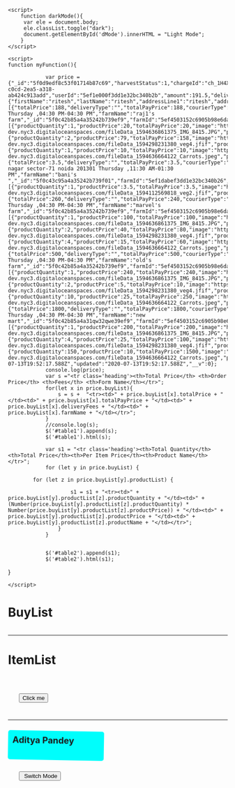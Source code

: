<html lang="en">
<head>
    <meta charset="UTF-8">
    <meta http-equiv="X-UA-Compatible" content="IE=edge">
    <meta name="viewport" content="width=device-width, initial-scale=1.0">
    <title>Table</title>
    <!-- Latest compiled and minified CSS -->
<link rel="stylesheet" href="https://maxcdn.bootstrapcdn.com/bootstrap/3.4.1/css/bootstrap.min.css">

<!-- jQuery library -->
<script src="https://ajax.googleapis.com/ajax/libs/jquery/3.5.1/jquery.min.js"></script>

<!-- Latest compiled JavaScript -->
<script src="https://maxcdn.bootstrapcdn.com/bootstrap/3.4.1/js/bootstrap.min.js"></script>
<style>
    .heading{
        background-color: green;
        color: white;
    }
    .dark{
            background-color: #222;
            color: #e6e6e6;
        }
        .btn{
            margin: 5%;
        }
        #animated_div{
            margin-top: 5%;
            width: 200px;
            height: 47px;
            background-color: aqua;
            position: relative;
            animation-name: animated_div;
            animation-duration: 5s;
            animation-iteration-count: infinite;
            padding: 10px;
            border-radius: 5px;
            font-size: 20px;
            font-weight: bold;
        }
        @keyframes animated_div{
            0%{
                transform: rotate(0deg);
                left: 0px;
            }
            25%{
                transform: rotate(20deg);
                left: 0px;
            }
            50%{
                transform : rotate(0deg);
                left : 500px;
            }
            55%{
                transform: rotate(0deg);
                left: 500px;
            }
            70%{
                transform: rotate(0deg);
                left: 500px;
                background-color: #1ec71e;
            }
            100%{
                transform: rotate(-360deg);
                left: 0px;
            }

        }
</style>
<script src="https://code.jquery.com/jquery-3.5.1.js">
    </script>   
    <script>
        function darkMode(){
         var ele = document.body;
         ele.classList.toggle("dark");
         document.getElementById('dMode').innerHTML = "Light Mode";
        }
    </script>

    <script>
    function myFunction(){
       
                var price = {"_id":"5f0d9edf8c53f01714b87c69","harvestStatus":1,"chargeId":"ch_1H4XhFHitCcHm9i6qrcOixPU","transferGroup":"4365f9a4-c0cd-2ea5-a318-ab424c913add","userId":"5ef1e000f3dd1e32bc340b2b","amount":191.5,"deliveryFees":0,"totalPrice":191.5,"billingInfo":{"firstName":"ritesh","lastName":"ritesh","addressLine1":"ritesh","addressLine2":"ritesh","city":"ritesh","state":"ritesh","country":"India","postalCode":"712232","phoneNumber":"5099962370"},"buyList":[{"totalPrice":188,"deliveryType":"","totalPayPrice":188,"courierType":"Pickup","deliveryFees":10,"addressLine1":"","addressLine2":"","city":"","state":"","postalCode":"","address":" Thursday ,04:30 PM-04:30 PM","farmName":"raj1's farm","_id":"5f0c42b85a4a35242b739ef9","farmId":"5ef4503152c6905b98e6dad2","productList":[{"productQuantity":1,"productPrice":20,"totalPayPrice":20,"image":"https://healtyplanet-dev.nyc3.digitaloceanspaces.com/fileData_1594636861375_IMG_8415.JPG","productName":"Pizzad","unit":"kt","variety":"Qdddert","itemStatus":1,"_id":"5f0c42b85a4a35242b739efa","productId":"5f0c3a3e5a4a35242b739d5e"},{"productQuantity":2,"productPrice":79,"totalPayPrice":158,"image":"https://healtyplanet-dev.nyc3.digitaloceanspaces.com/fileData_1594298231380_veg4.jfif","productName":"Ddddddddd","unit":"pint","variety":"1","itemStatus":1,"_id":"5f0cbaf45a4a35242b739f75","productId":"5f070f7758b2dd2650b7ef33"},{"productQuantity":1,"productPrice":10,"totalPayPrice":10,"image":"https://healtyplanet-dev.nyc3.digitaloceanspaces.com/fileData_1594636664122_Carrots.jpeg","productName":"Bananas","unit":"pint","variety":"12","itemStatus":1,"_id":"5f0cbb135a4a35242b739f7b","productId":"5f0c39865a4a35242b739d56"}],"farmUserId":"5eedd8ca09e7b15ae52c3e3a"},{"totalPrice":3.5,"deliveryType":"","totalPayPrice":3.5,"courierType":"Pickup","deliveryFees":9,"addressLine1":"","addressLine2":"","city":"","state":"","postalCode":"","address":"vijay nagar sector-71 noida 201301 Thursday ,11:30 AM-01:30 PM","farmName":"bani's ","_id":"5f0c43c95a4a35242b739f01","farmId":"5ef1dabef3dd1e32bc340b26","productList":[{"productQuantity":1,"productPrice":3.5,"totalPayPrice":3.5,"image":"https://healtyplanet-dev.nyc3.digitaloceanspaces.com/fileData_1594112569818_veg2.jfif","productName":"Fddddddddddd","unit":"1","variety":"Latest","itemStatus":1,"_id":"5f0c43c95a4a35242b739f02","productId":"5f043a39f2c29e6ae856f796"}],"farmUserId":"5ef1d9d9f3dd1e32bc340b24"},{"totalPrice":260,"deliveryType":"","totalPayPrice":240,"courierType":"Pickup","deliveryFees":20,"addressLine1":"","addressLine2":"","city":"","state":"","postalCode":"","address":" Thursday ,04:30 PM-04:30 PM","farmName":"marvel's farm","_id":"5f0c42b85a4a35242b739ef9","farmId":"5ef4503152c6905b98e6dad2","productList":[{"productQuantity":1,"productPrice":100,"totalPayPrice":100,"image":"https://healtyplanet-dev.nyc3.digitaloceanspaces.com/fileData_1594636861375_IMG_8415.JPG","productName":"iron","unit":"kt","variety":"Qdddert","itemStatus":1,"_id":"5f0c42b85a4a35242b71qw2","productId":"5f0c3a3e5a4a35242b739d5e"},{"productQuantity":2,"productPrice":40,"totalPayPrice":80,"image":"https://healtyplanet-dev.nyc3.digitaloceanspaces.com/fileData_1594298231380_veg4.jfif","productName":"nickle","unit":"pint","variety":"1","itemStatus":1,"_id":"5f0cbaf45a4a35242b739f75","productId":"5f070f7758b2dd2650b7ef33"},{"productQuantity":4,"productPrice":15,"totalPayPrice":60,"image":"https://healtyplanet-dev.nyc3.digitaloceanspaces.com/fileData_1594636664122_Carrots.jpeg","productName":"copper","unit":"pint","variety":"12","itemStatus":1,"_id":"5f0cbb135a4a123442b739f7b","productId":"5f0c39865a4a35242b739d56"}],"farmUserId":"5eedd8ca09e7b15ae52c3e3a"},{"totalPrice":500,"deliveryType":"","totalPayPrice":500,"courierType":"Pickup","deliveryFees":0,"addressLine1":"","addressLine2":"","city":"","state":"","postalCode":"","address":" Thursday ,04:30 PM-04:30 PM","farmName":"old's farm","_id":"5f0c42b85a4a35242b739ef9","farmId":"5ef4503152c6905b98e6dad2","productList":[{"productQuantity":1,"productPrice":240,"totalPayPrice":240,"image":"https://healtyplanet-dev.nyc3.digitaloceanspaces.com/fileData_1594636861375_IMG_8415.JPG","productName":"gold","unit":"kt","variety":"Qdddert","itemStatus":1,"_id":"5f0c42b85a4a35242b739efa","productId":"5f0c3a3e5a4a35242b739d5e"},{"productQuantity":2,"productPrice":5,"totalPayPrice":10,"image":"https://healtyplanet-dev.nyc3.digitaloceanspaces.com/fileData_1594298231380_veg4.jfif","productName":"silver","unit":"pint","variety":"1","itemStatus":1,"_id":"5f0cbaf45a4a35242b739f75","productId":"5f070f7758b2dd2650b7ef33"},{"productQuantity":10,"productPrice":25,"totalPayPrice":250,"image":"https://healtyplanet-dev.nyc3.digitaloceanspaces.com/fileData_1594636664122_Carrots.jpeg","productName":"plates","unit":"pint","variety":"12","itemStatus":1,"_id":"5f0cbb11qsdwa35242b739f7b","productId":"5f0c39865a4a35242b739d56"}],"farmUserId":"5eedd8ca09e7b15ae52c3e3a"},{"totalPrice":1800,"deliveryType":"","totalPayPrice":1800,"courierType":"Pickup","deliveryFees":100,"addressLine1":"","addressLine2":"","city":"","state":"","postalCode":"","address":" Thursday ,04:30 PM-04:30 PM","farmName":"new mart","_id":"5f0c42b85a4a31qw32qwe39ef9","farmId":"5ef4503152c6905b98e6dad2","productList":[{"productQuantity":1,"productPrice":200,"totalPayPrice":200,"image":"https://healtyplanet-dev.nyc3.digitaloceanspaces.com/fileData_1594636861375_IMG_8415.JPG","productName":"Pizza","unit":"kt","variety":"Qdddert","itemStatus":1,"_id":"5f0c42b85a4a35242b739efa","productId":"5f0c3a3e5a4a35242b739d5e"},{"productQuantity":4,"productPrice":25,"totalPayPrice":100,"image":"https://healtyplanet-dev.nyc3.digitaloceanspaces.com/fileData_1594298231380_veg4.jfif","productName":"Ddddddddd","unit":"pint","variety":"1","itemStatus":1,"_id":"5f0cbaf45a4a35242b739f75","productId":"5f070f7758b2dd2650b7ef33"},{"productQuantity":150,"productPrice":10,"totalPayPrice":1500,"image":"https://healtyplanet-dev.nyc3.digitaloceanspaces.com/fileData_1594636664122_Carrots.jpeg","productName":"Bananas","unit":"pint","variety":"12","itemStatus":1,"_id":"5f0cbb135a4a35242b739f7b","productId":"5f0c39865a4a35242b739d56"}],"farmUserId":"5eedd8ca09e7b15ae52c3e3a"}],"status":"1","created":"2020-07-13T19:52:17.588Z","updated":"2020-07-13T19:52:17.588Z","__v":0};
                console.log(price);
                var s ="<tr class='heading'><th>Total Price</th> <th>Order Price</th> <th>Fees</th> <th>Form Name</th></tr>";
                for(let x in price.buyList){
                    s = s +  "<tr><td>" + price.buyList[x].totalPrice + "</td><td>" + price.buyList[x].totalPayPrice + "</td><td>" + price.buyList[x].deliveryFees + "</td><td>" + price.buyList[x].farmName + "</td></tr>";
                }
                //console.log(s);
                $('#table1').append(s);
                $('#table1').html(s);

                var s1 = "<tr class='heading'><th>Total Quantity</th><th>Total Price</th><th>Per Item Price</th><th>Product Name</th></tr>";
                for (let y in price.buyList) {

            for (let z in price.buyList[y].productList) {

                        s1 = s1 + "<tr><td>" + price.buyList[y].productList[z].productQuantity + "</td><td>" + (Number(price.buyList[y].productList[z].productQuantity) * Number(price.buyList[y].productList[z].productPrice)) + "</td><td>" + price.buyList[y].productList[z].productPrice + "</td><td>" + price.buyList[y].productList[z].productName + "</td></tr>";
                    }
                }
                

                $('#table2').append(s1);
                $('#table2').html(s1);
   }


    </script>

</head>
<body>
    <h1> <b> BuyList</b></h1>
     <table class="table table-striped" id="table1">
   
</table>
<hr>
<table class="table" id="table2">
    <h1> <b> ItemList</b></h1>

</table>
<input type="button"  class="btn btn-success" value="Click me" onclick="myFunction()">
<hr>
    <div id="animated_div">Aditya Pandey</div>
    <button type="button" id="dMode" onclick="darkMode()" class="btn btn-warning"><i class="fa-solid fa-eye"></i>&nbsp;Switch Mode</button>
</body>
</html>
